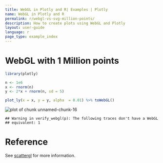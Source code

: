 ```yaml
---
title: WebGL in Plotly and R| Examples | Plotly
name: WebGL in Plotly and R
permalink: r/webgl-vs-svg-million-points/
description: How to create plots using WebGL and Plotly
layout: user-guide
language: r
page_type: example_index
---
```




# WebGL with 1 Million points 


```r
library(plotly)

n <- 1e6
x <- rnorm(n)
y <- 2*x + rnorm(n, sd = 5)

plot_ly(x = x, y = y, alpha  = 0.01) %>% toWebGL()
```

![plot of chunk unnamed-chunk-16](figure/unnamed-chunk-16-1.png)


```
## Warning in verify_webgl(p): The following traces don't have a WebGL
## equivalent: 1
```

# Reference

See [scattergl](https://plot.ly/r/reference/#scattergl) for more information. 
